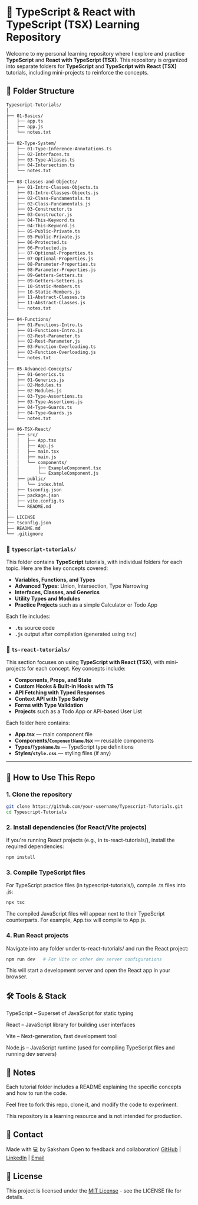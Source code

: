 # 📘 TypeScript & React with TypeScript (TSX) Learning Repository

Welcome to my personal learning repository where I explore and practice **TypeScript** and **React with TypeScript (TSX)**. This repository is organized into separate folders for **TypeScript** and **TypeScript with React (TSX)** tutorials, including mini-projects to reinforce the concepts.

## 📂 Folder Structure
```bash
Typescript-Tutorials/
│
├── 01-Basics/
│   ├── app.ts
│   ├── app.js
│   └── notes.txt
│
├── 02-Type-System/
│   ├── 01-Type-Inference-Annotations.ts
│   ├── 02-Interfaces.ts
│   ├── 03-Type-Aliases.ts
│   ├── 04-Intersection.ts
│   └── notes.txt
│
├── 03-Classes-and-Objects/
│   ├── 01-Intro-Classes-Objects.ts
│   ├── 01-Intro-Classes-Objects.js
│   ├── 02-Class-Fundamentals.ts
│   ├── 02-Class-Fundamentals.js
│   ├── 03-Constructor.ts
│   ├── 03-Constructor.js
│   ├── 04-This-Keyword.ts
│   ├── 04-This-Keyword.js
│   ├── 05-Public-Private.ts
│   ├── 05-Public-Private.js
│   ├── 06-Protected.ts
│   ├── 06-Protected.js
│   ├── 07-Optional-Properties.ts
│   ├── 07-Optional-Properties.js
│   ├── 08-Parameter-Properties.ts
│   ├── 08-Parameter-Properties.js
│   ├── 09-Getters-Setters.ts
│   ├── 09-Getters-Setters.js
│   ├── 10-Static-Members.ts
│   ├── 10-Static-Members.js
│   ├── 11-Abstract-Classes.ts
│   ├── 11-Abstract-Classes.js
│   └── notes.txt
│
├── 04-Functions/
│   ├── 01-Functions-Intro.ts
│   ├── 01-Functions-Intro.js
│   ├── 02-Rest-Parameter.ts
│   ├── 02-Rest-Parameter.js
│   ├── 03-Function-Overloading.ts
│   ├── 03-Function-Overloading.js
│   └── notes.txt
│
├── 05-Advanced-Concepts/
│   ├── 01-Generics.ts
│   ├── 01-Generics.js
│   ├── 02-Modules.ts
│   ├── 02-Modules.js
│   ├── 03-Type-Assertions.ts
│   ├── 03-Type-Assertions.js
│   ├── 04-Type-Guards.ts
│   ├── 04-Type-Guards.js
│   └── notes.txt
│
├── 06-TSX-React/
│   ├── src/
│   │   ├── App.tsx
│   │   ├── App.js
│   │   ├── main.tsx
│   │   ├── main.js
│   │   └── components/
│   │       ├── ExampleComponent.tsx
│   │       └── ExampleComponent.js
│   ├── public/
│   │   └── index.html
│   ├── tsconfig.json
│   ├── package.json
│   ├── vite.config.ts
│   └── README.md
│
├── LICENSE
├── tsconfig.json
├── README.md
└── .gitignore
```

### 🔹 `typescript-tutorials/`
This folder contains **TypeScript** tutorials, with individual folders for each topic. Here are the key concepts covered:
- **Variables, Functions, and Types**
- **Advanced Types:** Union, Intersection, Type Narrowing
- **Interfaces, Classes, and Generics**
- **Utility Types and Modules**
- **Practice Projects** such as a simple Calculator or Todo App

Each file includes:
- **`.ts`** source code
- **`.js`** output after compilation (generated using `tsc`)

### 🔷 `ts-react-tutorials/`
This section focuses on using **TypeScript with React (TSX)**, with mini-projects for each concept. Key concepts include:
- **Components, Props, and State**
- **Custom Hooks & Built-in Hooks with TS**
- **API Fetching with Typed Responses**
- **Context API with Type Safety**
- **Forms with Type Validation**
- **Projects** such as a Todo App or API-based User List

Each folder here contains:
- **App.tsx** — main component file
- **Components/`ComponentName`.tsx** — reusable components
- **Types/`TypeName`.ts** — TypeScript type definitions
- **Styles/`style.css`** — styling files (if any)

---

## 🚀 How to Use This Repo

### 1. **Clone the repository**
```bash
git clone https://github.com/your-username/Typescript-Tutorials.git
cd Typescript-Tutorials
```

### 2. Install dependencies (for React/Vite projects)
If you're running React projects (e.g., in ts-react-tutorials/), install the required dependencies:
```bash
npm install
```

### 3. Compile TypeScript files
For TypeScript practice files (in typescript-tutorials/), compile .ts files into .js:

```bash
npx tsc
```
The compiled JavaScript files will appear next to their TypeScript counterparts. For example, App.tsx will compile to App.js.

### 4. Run React projects
Navigate into any folder under ts-react-tutorials/ and run the React project:

```bash
npm run dev   # For Vite or other dev server configurations
```
This will start a development server and open the React app in your browser.

## 🛠 Tools & Stack
TypeScript – Superset of JavaScript for static typing

React – JavaScript library for building user interfaces

Vite – Next-generation, fast development tool

Node.js – JavaScript runtime (used for compiling TypeScript files and running dev servers)

## 📌 Notes
Each tutorial folder includes a README explaining the specific concepts and how to run the code.

Feel free to fork this repo, clone it, and modify the code to experiment.

This repository is a learning resource and is not intended for production.

## 📧 Contact
Made with 💻 by Saksham
Open to feedback and collaboration!
[GitHub](https://github.com/Saksham-Jaiswal-2004) | [LinkedIn](https://www.linkedin.com/in/saksham-jaiswal-220637302/) | [Email](sakshamjaiswalofficial@gmail.com)

## 📝 License
This project is licensed under the [MIT License](./LICENSE) - see the LICENSE file for details.